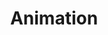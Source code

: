 ---
layout: project
title: "Animation"
description: "Animaiton Project Description"
header-img: "img/home-bg.jpg"
category: animation
---